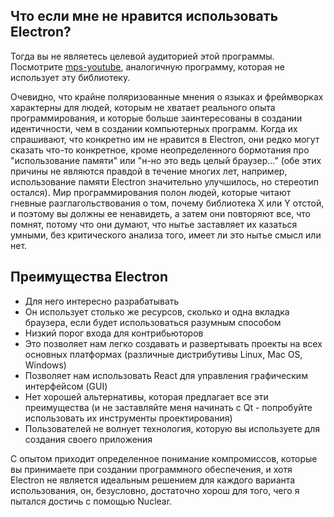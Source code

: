 ## Что если мне не нравится использовать Electron?

Тогда вы не являетесь целевой аудиторией этой программы. Посмотрите [mps-youtube](https://github.com/mps-youtube/mps-youtube), аналогичную программу, которая не использует эту библиотеку.

Очевидно, что крайне поляризованные мнения о языках и фреймворках характерны для людей, которым не хватает реального опыта программирования, и которые больше заинтересованы в создании идентичности, чем в создании компьютерных программ. Когда их спрашивают, что конкретно им не нравится в Electron, они редко могут сказать что-то конкретное, кроме неопределенного бормотания про "использование памяти" или "н-но это ведь целый браузер..." (обе этих причины не являются правдой в течение многих лет, например, использование памяти Electron значительно улучшилось, но стереотип остался). Мир программирования полон людей, которые читают гневные разглагольствования о том, почему библиотека X или Y отстой, и поэтому вы должны ее ненавидеть, а затем они повторяют все, что помнят, потому что они думают, что нытье заставляет их казаться умными, без критического анализа того, имеет ли это нытье смысл или нет.

## Преимущества Electron

* Для него интересно разрабатывать
* Он использует столько же ресурсов, сколько и одна вкладка браузера, если будет использоваться разумным способом
* Низкий порог входа для контрибьюторов
* Это позволяет нам легко создавать и развертывать проекты на всех основных платформах (различные дистрибутивы Linux, Mac OS, Windows)
* Позволяет нам использовать React для управления графическим интерфейсом (GUI)
* Нет хорошей альтернативы, которая предлагает все эти преимущества (и не заставляйте меня начинать с Qt - попробуйте использовать их инструменты проектирования)
* Пользователей не волнует технология, которую вы используете для создания своего приложения

С опытом приходит определенное понимание компромиссов, которые вы принимаете при создании программного обеспечения, и хотя Electron не является идеальным решением для каждого варианта использования, он, безусловно, достаточно хорош для того, чего я пытался достичь с помощью Nuclear.